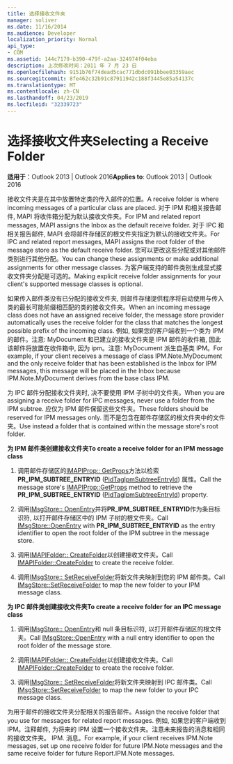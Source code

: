 ```yaml
---
title: 选择接收文件夹
manager: soliver
ms.date: 11/16/2014
ms.audience: Developer
localization_priority: Normal
api_type:
- COM
ms.assetid: 144c7179-b390-479f-a2aa-324974f04eba
description: 上次修改时间：2011 年 7 月 23 日
ms.openlocfilehash: 9151b76f74dead5cac771dbdc091bbee03359aec
ms.sourcegitcommit: 8fe462c32b91c87911942c188f3445e85a54137c
ms.translationtype: MT
ms.contentlocale: zh-CN
ms.lasthandoff: 04/23/2019
ms.locfileid: "32339723"
---
```

# <a name="selecting-a-receive-folder"></a><span data-ttu-id="62174-103">选择接收文件夹</span><span class="sxs-lookup"><span data-stu-id="62174-103">Selecting a Receive Folder</span></span>

  
  
<span data-ttu-id="62174-104">**适用于**：Outlook 2013 | Outlook 2016</span><span class="sxs-lookup"><span data-stu-id="62174-104">**Applies to**: Outlook 2013 | Outlook 2016</span></span> 
  
<span data-ttu-id="62174-105">接收文件夹是在其中放置特定类的传入邮件的位置。</span><span class="sxs-lookup"><span data-stu-id="62174-105">A receive folder is where incoming messages of a particular class are placed.</span></span> <span data-ttu-id="62174-106">对于 IPM 和相关报告邮件, MAPI 将收件箱分配为默认接收文件夹。</span><span class="sxs-lookup"><span data-stu-id="62174-106">For IPM and related report messages, MAPI assigns the Inbox as the default receive folder.</span></span> <span data-ttu-id="62174-107">对于 IPC 和相关报告邮件, MAPI 会将邮件存储区的根文件夹指定为默认的接收文件夹。</span><span class="sxs-lookup"><span data-stu-id="62174-107">For IPC and related report messages, MAPI assigns the root folder of the message store as the default receive folder.</span></span> <span data-ttu-id="62174-108">您可以更改这些分配或对其他邮件类别进行其他分配。</span><span class="sxs-lookup"><span data-stu-id="62174-108">You can change these assignments or make additional assignments for other message classes.</span></span> <span data-ttu-id="62174-109">为客户端支持的邮件类别生成显式接收文件夹分配是可选的。</span><span class="sxs-lookup"><span data-stu-id="62174-109">Making explicit receive folder assignments for your client's supported message classes is optional.</span></span>
  
<span data-ttu-id="62174-110">如果传入邮件类没有已分配的接收文件夹, 则邮件存储提供程序将自动使用与传入类的最长可能前缀相匹配的类的接收文件夹。</span><span class="sxs-lookup"><span data-stu-id="62174-110">When an incoming message class does not have an assigned receive folder, the message store provider automatically uses the receive folder for the class that matches the longest possible prefix of the incoming class.</span></span> <span data-ttu-id="62174-111">例如, 如果您的客户端收到一个类为 IPM 的邮件。注意: MyDocument 和已建立的接收文件夹是 IPM 邮件的收件箱, 因此该邮件将放置在收件箱中, 因为 ipm。注意: MyDocument 派生自基类 IPM。</span><span class="sxs-lookup"><span data-stu-id="62174-111">For example, if your client receives a message of class IPM.Note.MyDocument and the only receive folder that has been established is the Inbox for IPM messages, this message will be placed in the Inbox because IPM.Note.MyDocument derives from the base class IPM.</span></span>
  
<span data-ttu-id="62174-112">为 IPC 邮件分配接收文件夹时, 决不要使用 IPM 子树中的文件夹。</span><span class="sxs-lookup"><span data-stu-id="62174-112">When you are assigning a receive folder for IPC messages, never use a folder from the IPM subtree.</span></span> <span data-ttu-id="62174-113">应仅为 IPM 邮件保留这些文件夹。</span><span class="sxs-lookup"><span data-stu-id="62174-113">These folders should be reserved for IPM messages only.</span></span> <span data-ttu-id="62174-114">而不是包含在邮件存储区的根文件夹中的文件夹。</span><span class="sxs-lookup"><span data-stu-id="62174-114">Use instead a folder that is contained within the message store's root folder.</span></span> 
  
 <span data-ttu-id="62174-115">**为 IPM 邮件类创建接收文件夹**</span><span class="sxs-lookup"><span data-stu-id="62174-115">**To create a receive folder for an IPM message class**</span></span>
  
1. <span data-ttu-id="62174-116">调用邮件存储区的[IMAPIProp:: GetProps](imapiprop-getprops.md)方法以检索**PR_IPM_SUBTREE_ENTRYID** ([PidTagIpmSubtreeEntryId](pidtagipmsubtreeentryid-canonical-property.md)) 属性。</span><span class="sxs-lookup"><span data-stu-id="62174-116">Call the message store's [IMAPIProp::GetProps](imapiprop-getprops.md) method to retrieve the **PR_IPM_SUBTREE_ENTRYID** ([PidTagIpmSubtreeEntryId](pidtagipmsubtreeentryid-canonical-property.md)) property.</span></span> 
    
2. <span data-ttu-id="62174-117">调用[IMsgStore:: OpenEntry](imsgstore-openentry.md)并将**PR_IPM_SUBTREE_ENTRYID**作为条目标识符, 以打开邮件存储区中的 IPM 子树的根文件夹。</span><span class="sxs-lookup"><span data-stu-id="62174-117">Call [IMsgStore::OpenEntry](imsgstore-openentry.md) with **PR_IPM_SUBTREE_ENTRYID** as the entry identifier to open the root folder of the IPM subtree in the message store.</span></span> 
    
3. <span data-ttu-id="62174-118">调用[IMAPIFolder:: CreateFolder](imapifolder-createfolder.md)以创建接收文件夹。</span><span class="sxs-lookup"><span data-stu-id="62174-118">Call [IMAPIFolder::CreateFolder](imapifolder-createfolder.md) to create the receive folder.</span></span> 
    
4. <span data-ttu-id="62174-119">调用[IMsgStore:: SetReceiveFolder](imsgstore-setreceivefolder.md)将新文件夹映射到您的 IPM 邮件类。</span><span class="sxs-lookup"><span data-stu-id="62174-119">Call [IMsgStore::SetReceiveFolder](imsgstore-setreceivefolder.md) to map the new folder to your IPM message class.</span></span> 
    
 <span data-ttu-id="62174-120">**为 IPC 邮件类创建接收文件夹**</span><span class="sxs-lookup"><span data-stu-id="62174-120">**To create a receive folder for an IPC message class**</span></span>
  
1. <span data-ttu-id="62174-121">调用[IMsgStore:: OpenEntry](imsgstore-openentry.md)和 null 条目标识符, 以打开邮件存储区的根文件夹。</span><span class="sxs-lookup"><span data-stu-id="62174-121">Call [IMsgStore::OpenEntry](imsgstore-openentry.md) with a null entry identifier to open the root folder of the message store.</span></span> 
    
2. <span data-ttu-id="62174-122">调用[IMAPIFolder:: CreateFolder](imapifolder-createfolder.md)以创建接收文件夹。</span><span class="sxs-lookup"><span data-stu-id="62174-122">Call [IMAPIFolder::CreateFolder](imapifolder-createfolder.md) to create the receive folder.</span></span> 
    
3. <span data-ttu-id="62174-123">调用[IMsgStore:: SetReceiveFolder](imsgstore-setreceivefolder.md)将新文件夹映射到 IPC 邮件类。</span><span class="sxs-lookup"><span data-stu-id="62174-123">Call [IMsgStore::SetReceiveFolder](imsgstore-setreceivefolder.md) to map the new folder to your IPC message class.</span></span> 
    
<span data-ttu-id="62174-124">为用于邮件的接收文件夹分配相关的报告邮件。</span><span class="sxs-lookup"><span data-stu-id="62174-124">Assign the receive folder that you use for messages for related report messages.</span></span> <span data-ttu-id="62174-125">例如, 如果您的客户端收到 IPM。注释邮件, 为将来的 IPM 设置一个接收文件夹。注意未来报告的消息和相同的接收文件夹。 IPM. 消息。</span><span class="sxs-lookup"><span data-stu-id="62174-125">For example, if your client receives IPM.Note messages, set up one receive folder for future IPM.Note messages and the same receive folder for future Report.IPM.Note messages.</span></span>
  

